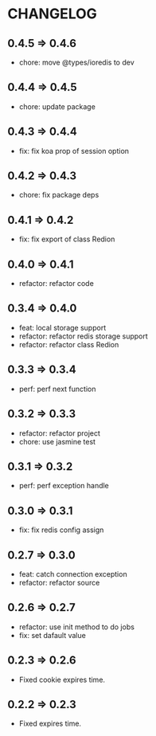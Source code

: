 # CHANGELOG

## 0.4.5 => 0.4.6

- chore: move @types/ioredis to dev

## 0.4.4 => 0.4.5

- chore: update package

## 0.4.3 => 0.4.4

- fix: fix koa prop of session option

## 0.4.2 => 0.4.3

- chore: fix package deps

## 0.4.1 => 0.4.2

- fix: fix export of class Redion

## 0.4.0 => 0.4.1

- refactor: refactor code

## 0.3.4 => 0.4.0

- feat: local storage support
- refactor: refactor redis storage support
- refactor: refactor class Redion

## 0.3.3 => 0.3.4

- perf: perf next function

## 0.3.2 => 0.3.3

- refactor: refactor project
- chore: use jasmine test

## 0.3.1 => 0.3.2

- perf: perf exception handle

## 0.3.0 => 0.3.1

- fix: fix redis config assign

## 0.2.7 => 0.3.0

- feat: catch connection exception
- refactor: refactor source

## 0.2.6 => 0.2.7

- refactor: use init method to do jobs
- fix: set dafault value

## 0.2.3 => 0.2.6

- Fixed cookie expires time.

## 0.2.2 => 0.2.3

- Fixed expires time.
